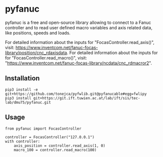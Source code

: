 # pyfanuc

pyfanuc is a free and open-source library allowing to connect to a Fanuc controller and to read user defined macro variables and axis related data, like positions, speeds and loads.

For detailed information about the inputs for "FocasController.read_axis()", visit: https://www.inventcom.net/fanuc-focas-library/position/cnc_rdaxisdata. For detailed information about the inputs for for "FocasController.read_macro()", visit: "https://www.inventcom.net/fanuc-focas-library/ncdata/cnc_rdmacror2".

## Installation
```
pip3 install -e git+https://github.com/tonejca/pyfwlib.git@pyfanucable#egg=fwlipy
pip3 install git+https://git.ift.tuwien.ac.at/lab/ift/sis/tec-lab/dmu75/pyfanuc.git

```

## Usage
```
from pyfanuc import FocasController

controller = FocasController("127.0.0.1")
with controller:
    axis_position = controller.read_axis(1, 0)
    macro_100 = controller.read_macro(100)
```
<!-- # Commands to build the project 
```
python3 -m pip install .

(pip3 install build twine
python3 -m build)
``` -->